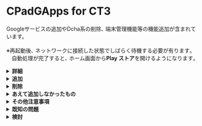 # CPadGApps for CT3
Googleサービスの追加やDcha系の削除､ 端末管理機能等の機能追加が含まれています。<br><br>
※再起動後､ ネットワークに接続した状態でしばらく待機する必要が有ります｡<br>
　自動処理が完了すると､ ホーム画面から**Play ストア**を開けるようになります｡
<details><summary><b>詳細</b></summary><br>

モジュールID：**CPadGApps-CT3**

バージョン：v1.6.1

Magiskは***必ず [v23.0](https://cdn.jsdelivr.net/gh/topjohnwu/magisk-files@23.0/app-release.apk)*** を使用して下さい｡<br>
SafetyNetを通したり､一部アプリを動作させるためには**MagiskHide**の機能が必要です｡
</details>

<details><summary><b>追加</b></summary><br>

OpenGApps : 20220215
※一部変更

## 機能

- **android.hardware.gamepad**
- **android.hardware.location**
- **android.hardware.location.network**
- **android.software.device_admin**
- **android.software.managed_users**
- **android.software.securely_removes_users**
- **com.google.android.maps**
- **com.google.android.media.effects**
- **com.google.widevine.software.drm**

## アプリ

- **CalculatorGoogle**
- **Chrome**
- **ConfigUpdater**
- **DchaSetupWizard**
  - 簡単に**Play ストア**を起動できます｡
- **DeskClockGoogle**
- **Files**
- **FirmwareUpdate**
  - 設定アプリからアクティビティを立ち上げた際に<br>設定アプリがクラッシュするのを防ぎます｡
- **GmsCore**
- **GmsCoreSetup**
- **GoogleBackupTransport**
- **GoogleContactsSyncAdapter**
- **GoogleExtServices**
- **GoogleExtShared**
- **GoogleFeedback**
- **GoogleLoginService**
- **GoogleOneTimeInitializer**
- **GooglePartnerSetup**
- **GooglePrintRecommendationService**
- **GoogleServicesFramework**
- **GoogleTTS**
- **iWnnIME_oldskin** (更新)
- **Phonesky**
- **Photos**
- **SetupWizard**
- **talkback**
- **WallpaperPickerGoogle**
- **WebViewGoogle** (更新)

</details><details><summary><b>削除</b></summary>

## アプリ

- **chromium_webview**
- **DchaDataBox**
- **DchaService**
- **DchaSystemSettings**
- **DeskClock**
- **ExtServices**
- **ExtShared**
- **Gallery2**
- **Gallery2Drm**
- **Gallery2Gif**
- **Gallery2PhotoPicker**
- **Gallery2Pq**
- **Gallery2PqTool**
- **Gallery2Raw**
- **Gallery2Root**
- **Gallery2StereoBackground**
- **Gallery2StereoCopyPaste**
- **Gallery2StereoFancyColor**
- **Gallery2StereoRefocus**
- **MtkBrowser**
- **OneTimeInitializer**
- **PicoTts**
- **PrintRecommendationService**
- **Provision**
- **QuickSearchBox**

</details><details><summary><b>あえて追加しなかったもの</b></summary>

## 機能

 ([参照](https://developer.android.com/guide/topics/manifest/uses-feature-element?hl=ja "Android デベロッパー  |  Android Developers"))

- **android.hardware.location.gps**
  - 物理的にGPSモジュールが無いから
  - APIレベルが21以上だから

## アプリ
- **NexusLauncher**
  - クラッシュするため
- **YouTube** 及び **YouTube Music**
  - Vanced と言う手も有るため

</details><details><summary><b>その他注意事項</b></summary>

## TestDPCを利用する場合
[**TestDPC**](https://github.com/googlesamples/android-testdpc "googlesamples/android-testdpc")を利用する場合は、**必ず**バージョンが｢[**7.0.2**](https://github.com/googlesamples/android-testdpc/releases/tag/v7.0.2 "Release TestDPC 7.0.2 · googlesamples/android-testdpc")｣のものを利用し､絶対に更新を行わないでください｡
"***[User restrictions](https://developer.android.com/reference/android/os/UserManager?hl=ja "UserManager  |  Android Developers")***"が開けなくなります｡
Play ストアでの自動更新機能をオフにする事を強く推奨致します｡

</details><details><summary><b>既知の問題</b></summary>

</details><details><summary><b>検討</b></summary>

- 自動で権限を付与する機能を作成

</details>
